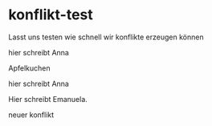 # konflikt-test

Lasst uns testen wie schnell wir konflikte erzeugen können

hier schreibt Anna


Apfelkuchen 

hier schreibt Anna

Hier schreibt Emanuela.

neuer konflikt

